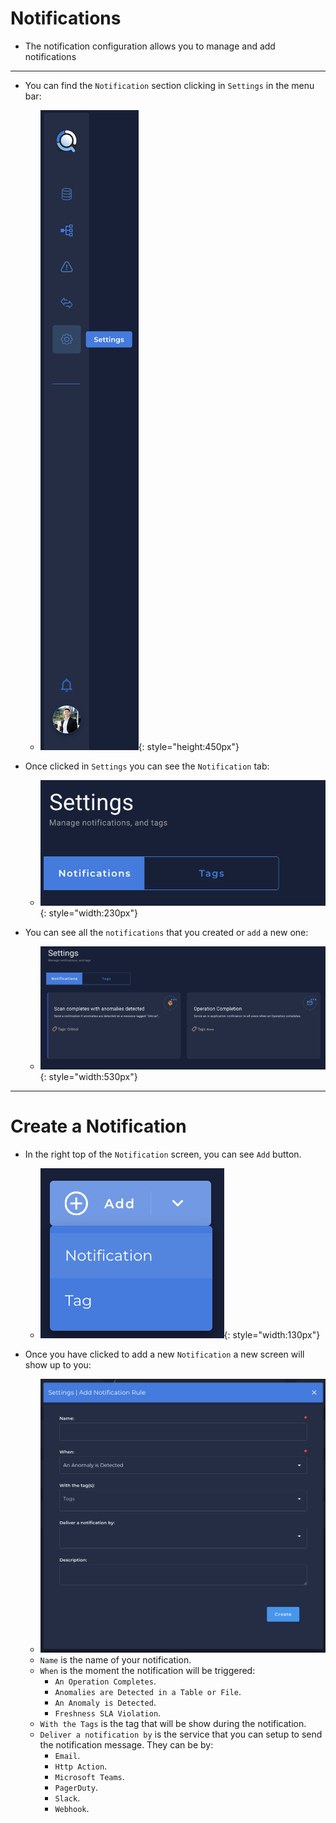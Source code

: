 # Notifications

* The notification configuration allows you to manage and add notifications

---

* You can find the `Notification` section clicking in `Settings` in the menu bar:
    - ![Screenshot](../assets/notifications/settings-tab.png){: style="height:450px"}

* Once clicked in `Settings` you can see the `Notification` tab:
    - ![Screenshot](../assets/notifications/notification-tab.png){: style="width:230px"}

* You can see all the `notifications` that you created or `add` a new one:
    - ![Screenshot](../assets/notifications/all-notifications.png){: style="width:530px"}

---

# Create a Notification

* In the right top of the `Notification` screen, you can see `Add` button.
    - ![Screenshot](../assets/notifications/add-notification.png){: style="width:130px"}

* Once you have clicked to add a new `Notification` a new screen will show up to you:
    - ![Screenshot](../assets/notifications/notification-screen.png)

    * `Name` is the name of your notification.
    * `When` is the moment the notification will be triggered:
        * `An Operation Completes`.
        * `Anomalies are Detected in a Table or File`.
        * `An Anomaly is Detected`.
        * `Freshness SLA Violation`.
    * `With the Tags` is the tag that will be show during the notification.
    * `Deliver a notification by` is the service that you can setup to send the notification message. They can be by:
        * `Email`.
        * `Http Action`.
        * `Microsoft Teams`.
        * `PagerDuty`.
        * `Slack`.
        * `Webhook`.